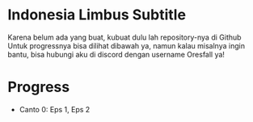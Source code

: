 # Indonesia Limbus Subtitle
Karena belum ada yang buat, kubuat dulu lah repository-nya di Github
Untuk progressnya bisa dilihat dibawah ya, namun kalau misalnya ingin bantu, bisa hubungi aku di discord dengan username Oresfall ya!

# Progress
- Canto 0: Eps 1, Eps 2
